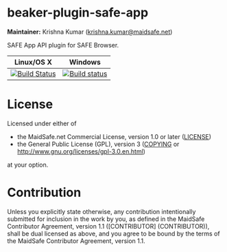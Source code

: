 # beaker-plugin-safe-app

**Maintainer:** Krishna Kumar (krishna.kumar@maidsafe.net)

SAFE App API plugin for SAFE Browser.

|Linux/OS X|Windows|
|:---:|:--------:|
|[![Build Status](https://travis-ci.org/maidsafe/beaker-plugin-safe-app.svg?branch=master)](https://travis-ci.org/maidsafe/beaker-plugin-safe-app)|[![Build status](https://ci.appveyor.com/api/projects/status/684fxjpg88vu87hf/branch/master?svg=true)](https://ci.appveyor.com/project/MaidSafe-QA/beaker-plugin-safe-app/branch/master)|


# License

Licensed under either of

* the MaidSafe.net Commercial License, version 1.0 or later ([LICENSE](LICENSE))
* the General Public License (GPL), version 3 ([COPYING](COPYING) or http://www.gnu.org/licenses/gpl-3.0.en.html)

at your option.

# Contribution

Unless you explicitly state otherwise, any contribution intentionally submitted for inclusion in the
work by you, as defined in the MaidSafe Contributor Agreement, version 1.1 ([CONTRIBUTOR]
(CONTRIBUTOR)), shall be dual licensed as above, and you agree to be bound by the terms of the
MaidSafe Contributor Agreement, version 1.1.
